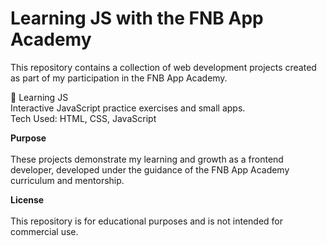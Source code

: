 <h1>Learning JS with the FNB App Academy</h1>

This repository contains a collection of web development projects created as part of my participation in the FNB App Academy.

📁 Learning JS<br>
Interactive JavaScript practice exercises and small apps.<br>
Tech Used: HTML, CSS, JavaScript<br>

<b>Purpose</b><br><br>
These projects demonstrate my learning and growth as a frontend developer, developed under the guidance of the FNB App Academy curriculum and mentorship.<br>

<b>License</b><br><br>
This repository is for educational purposes and is not intended for commercial use.
